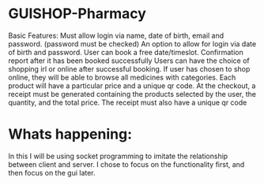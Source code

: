# GUISHOP-Pharmacy
Basic Features:
Must allow login via name, date of birth, email and password. (password must be checked) 
An option to allow for login via date of birth and password.
User can book a free date/timeslot.
Confirmation report after it has been booked successfully
Users can have the choice of shopping irl or online after successful booking.
If user has chosen to shop online, they will be able to browse all medicines with categories. 
Each product will have a particular price and a unique qr code. At the checkout, a receipt must be generated containing the products selected by the user, the quantity, and the total price. The receipt must also have a unique qr code

# Whats happening:
In this I will be using socket programming to imitate the relationship between client and server.
I chose to focus on the functionality first, and then focus on the gui later.